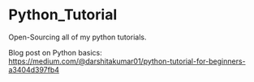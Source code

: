 # Python_Tutorial
Open-Sourcing all of my python tutorials.


Blog post on Python basics:
https://medium.com/@darshitakumar01/python-tutorial-for-beginners-a3404d397fb4
